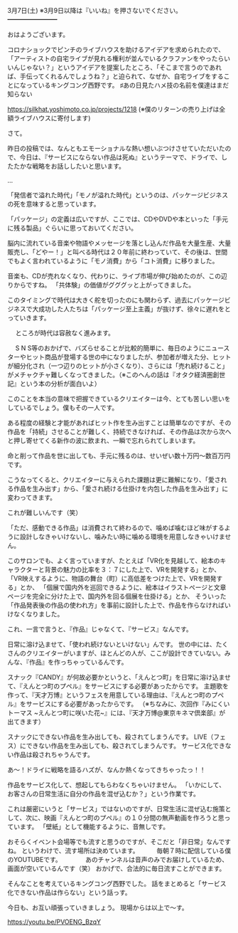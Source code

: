 3月7日(土) ※3月9日以降は『いいね』を押さないでください。
━━━━━━━━

おはようございます。

コロナショックでピンチのライブハウスを助けるアイデアを求められたので、「アーティストの自宅ライブが見れる権利が並んでいるクラファンをやったらいいんじゃない？」というアイデアを提案したところ、「そこまで言うのであれば、手伝ってくれるんでしょうね？」と迫られて、なぜか、自宅ライブをすることになっているキングコング西野です。
♯あの日見たハメ技の名前を僕達はまだ知らない

https://silkhat.yoshimoto.co.jp/projects/1218
 (※僕のリターンの売り上げは全額ライブハウスに寄付します)

さて。

昨日の投稿では、なんともエモーショナルな熱い想いぶつけさせていただいたので、今日は、『サービスにならない作品は死ぬ』というテーマで、ドライで、したたかな戦略をお話ししたいと思います。


…

「発信者で溢れた時代」「モノが溢れた時代」というのは、パッケージビジネスの死を意味すると思っています。

「パッケージ」の定義は広いですが、ここでは、CDやDVDや本といった「手元に残る製品」ぐらいに思っておいてください。

脳内に流れている音楽や物語やメッセージを落とし込んだ作品を大量生産、大量販売し、「どやー！」と叫べる時代は２０年前に終わっていて、その後は、世間でもよく言われているように「モノ消費」から「コト消費」に移りました。

音楽も、CDが売れなくなり、代わりに、ライブ市場が伸び始めたのが、この辺りからですね。
「共体験」の価値がグググッと上がってきました。


このタイミングで時代は大きく舵を切ったのにも関わらず、過去にパッケージビジネスで大成功した人たちは「パッケージ至上主義」が抜けず、徐々に遅れをとっていきます。

　
ところが時代は容赦なく進みます。

　
S N S等のおかげで、バズらせることが比較的簡単に、毎日のようにニュースターやヒット商品が登場する世の中になりましたが、参加者が増えた分、ヒットが細分化され（一つ辺りのヒットが小さくなり）、さらには「売れ続けること」がメチャクチャ難しくなってきました。（※このへんの話は『オタク経済圏創世記』という本の分析が面白いよ）

このことを本当の意味で把握できているクリエイターは今、とても苦しい思いをしているでしょう。僕もその一人です。

ある程度の経験と才能があればヒット作を生み出すことは簡単なのですが、その作品を「持続」させることが難しく、持続できなければ、その作品は次から次へと押し寄せてくる新作の波に飲まれ、一瞬で忘れられてしまいます。

命と削って作品を世に出しても、手元に残るのは、せいぜい数十万円〜数百万円です。


こうなってくると、クリエイターに与えられた課題は更に難解になり、「愛される作品を生み出す」から、「愛され続ける仕掛けを内包した作品を生み出す」に変わってきます。

これが難しいんです（笑）


「ただ、感動できる作品」は消費されて終わるので、噛めば噛むほど味がするように設計しなきゃいけないし、噛みたい時に噛める環境を用意しなきゃいけません。

このサロンでも、よく言っていますが、たとえば「VR化を見越して、絵本のキャラクターと背景の魅力の比率を３：７にした上で、VRを開発する」とか、
「VR映えするように、物語の舞台（町）に高低差をつけた上で、VRを開発する」とか、
「個展で国内外を巡回できるように、絵本はイラストページと文章ページを完全に分けた上で、国内外を回る個展を仕掛ける」とか、
そういった「作品発表後の作品の使われ方」を事前に設計した上で、作品を作らなければいけなくなりました。


これ、一言で言うと、『作品』じゃなくて、『サービス』なんです。



日常に溶け込ませて、「使われ続けないといけない」んです。
世の中には、たくさんのクリエイターがいますが、ほとんどの人が、ここが設計できていない。みんな、『作品』を作っちゃっているんです。


スナック『CANDY』が何故必要かというと、「えんとつ町」を日常に溶け込ませて、『えんとつ町のプペル』をサービスにする必要があったからです。
主題歌を作って、『天才万博』というフェスを用意している理由は、『えんとつ町のプペル』をサービスにする必要があったからです。
（※ちなみに、次回作『みにくいトーマス ~えんとつ町に咲いた花~』には、『天才万博@東京キネマ倶楽部』が出てきます）



スナックにできない作品を生み出しても、殺されてしまうんです。
LIVE（フェス）にできない作品を生み出しても、殺されてしまうんです。
サービス化できない作品は殺されちゃうんです。



あ〜！ドライに戦略を語るハズが、なんか熱くなってきちゃったっ！！



作品をサービス化して、想起してもらわなくちゃいけません。
「いかにして、お客さんの日常生活に自分の作品を混ぜ込むか？」という作業です。



これは厳密にいうと「サービス」ではないのですが、日常生活に混ぜ込む施策として、次に、映画『えんとつ町のプペル』の１０分間の無声動画を作ろうと思っています。
「壁紙」として機能するように、音無しです。

おそらくイベント会場等でも流すと思うのですが、そこだと「非日常」なんですね。
というわけで、流す場所は決めています。
　
　
毎朝７時に配信している僕のYOUTUBEです。
　
　　
あのチャンネルは音声のみでお届けしているため、画面が空いているんです（笑）
おかげで、合法的に毎日流すことができます。



そんなことを考えているキングコング西野でした。
話をまとめると「サービス化できない作品は作らない」という話っす。



今日も、お互い頑張っていきましょう。
現場からは以上で〜す。

https://youtu.be/PVOENG_BzqY
